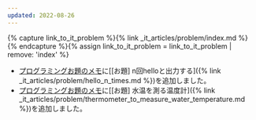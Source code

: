 ```yaml
---
updated: 2022-08-26
---
```

{% capture link_to_it_problem %}{% link _it_articles/problem/index.md %}{% endcapture %}{% assign link_to_it_problem = link_to_it_problem | remove: 'index' %}

- [プログラミングお題のメモ]({{link_to_it_problem}})に[\[お題\] n回helloと出力する]({% link _it_articles/problem/hello_n_times.md %})を追加しました。
- [プログラミングお題のメモ]({{link_to_it_problem}})に[\[お題\] 水温を測る温度計]({% link _it_articles/problem/thermometer_to_measure_water_temperature.md %})を追加しました。
